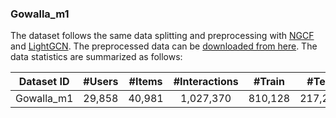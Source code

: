 ### Gowalla_m1

The dataset follows the same data splitting and preprocessing with [NGCF](https://github.com/xiangwang1223/neural_graph_collaborative_filtering) and [LightGCN](https://github.com/kuandeng/LightGCN). The preprocessed data can be [downloaded from here](https://github.com/kuandeng/LightGCN/tree/master/Data). The data statistics are summarized as follows:

| Dataset ID         | #Users | #Items | #Interactions |   #Train  |  #Test  | Density |
|:--------------:|:------:|:------:|:-------------:|:---------:|:-------:|:-------:|
| Gowalla_m1 | 29,858  | 40,981  |  1,027,370    | 810,128  | 217,242  |  0.00084  |

